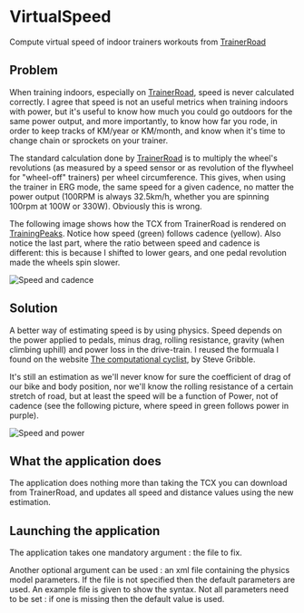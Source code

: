# VirtualSpeed
Compute virtual speed of indoor trainers workouts from [TrainerRoad][b4825a53]

## Problem

When training indoors, especially on [TrainerRoad][b4825a53], speed is never calculated correctly. I agree that speed is not an useful metrics when training indoors with power, but it's useful to know how much you could go outdoors for the same power output, and more importantly, to know how far you rode, in order to keep tracks of KM/year or KM/month, and know when it's time to change chain or sprockets on your trainer.

The standard calculation done by [TrainerRoad][b4825a53] is to multiply the wheel's revolutions (as measured by a speed sensor or as revolution of the flywheel for "wheel-off" trainers) per wheel circumference. This gives, when using the trainer in ERG mode,  the same speed for a given cadence, no matter the power output (100RPM is always 32.5km/h, whether you are spinning 100rpm at 100W or 330W). Obviously this is wrong.

The following image shows how the TCX from TrainerRoad is rendered on [TrainingPeaks](http://trainingpeaks.com). Notice how speed (green) follows cadence (yellow). Also notice the last part, where the ratio between speed and cadence is different: this is because I shifted to lower gears, and one pedal revolution made the wheels spin slower.

![Speed and cadence](images/before.PNG)

## Solution

A better way of estimating speed is by using physics. Speed depends on the power applied to pedals, minus drag, rolling resistance, gravity (when climbing uphill) and power loss in the drive-train. I reused the formuala I found on the website [The computational cyclist][ba6fa317], by Steve Gribble.

It's still an estimation as we'll never know for sure the coefficient of drag of our bike and body position, nor we'll know the rolling resistance of a certain stretch of road, but at least the speed will be a function of Power, not of cadence (see the following picture, where speed in green follows power in purple).

![Speed and power](images/After%20Processing.PNG)

## What the application does

The application does nothing more than taking the TCX you can download from TrainerRoad, and updates all speed and distance values using the new estimation. 

## Launching the application

The application takes one mandatory argument : the file to fix.

Another optional argument can be used : an xml file containing the physics model parameters. If the file is not specified then the default parameters are used.
An example file is given to show the syntax.
Not all parameters need to be set : if one is missing then the default value is used.

  [b4825a53]: http://www.trainerroad.com "TrainerRoad"
  [ba6fa317]: http://www.gribble.org/cycling/power_v_speed.html "The computational cyclist"
